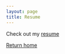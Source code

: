 ```yaml
---
layout: page
title: Resume
---
```


<p>Check out my <a href="assets/pdfs/resume.pdf" target="_blank">resume</a></p>

[Return home]({{site.url}})
